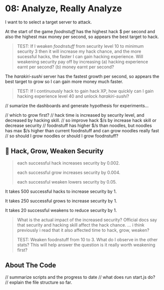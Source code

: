 # 08: Analyze, Really Analyze

I want to to select a target server to attack.


At the start of the game _foodnstuff_ has the highest hack $ per second and also the highest max money per second, so appears the best target to hack.

> TEST: If I weaken _foodnstuff_ from security level 10 to minimum security 3 then it will increase my hack chance, and the more sucessful hacks, the faster I can gain hacking experience. Will weakening security pay off by increasing (a) hacking experience earnt per second? (b) money earnt per second?









The _harakiri-sushi_ server has the fastest growth per second, so appears the best target to grow so I can gain more money much faster.

> TEST: If I continuously hack to gain hack XP, how quickly can I gain hacking experience level 40 and unlock _harakiri-sushi_? 


// sumarize the dashboards and generate hypothesis for experiments...


// which to grow first?
// hack time is increased by security level, and decreased by hacking skill.
// so improve hack $/s by increase hack skill or decrease security
// foodnstuff has higher $/s than noodles, but noodles has max $/s higher than current foodnstuff and can grow noodles really fast
// so should I grow noodles or should I grow foodnstuff?

## 👮 Hack, Grow, Weaken Security

> each successful hack increases security by 0.002.
>
> each successful grow increases security by 0.004.
>
> each successful weaken lowers security by 0.05.

It takes 500 successful hacks to increase security by 1.

It takes 250 successful grows to increase security by 1.

It takes 20 successful weakens to reduce security by 1.

> What is the actual impact of the increased security? Official docs say that security and hacking skill affect the hack chance. ... i think previously i read that it also affected time to hack, grow, weaken? 
>
> TEST: Weaken foodnstuff from 10 to 3. What do I observe in the other stats? This will help answer the question is it really worth weakening first?

## About The Code

// summarize scripts and the progress to date 
// what does run start.js do?
// explain the file structure so far.